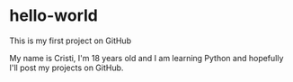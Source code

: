 # hello-world
This is my first project on GitHub

My name is Cristi, I'm 18 years old and I am learning Python and hopefully I'll post my projects on GitHub.
